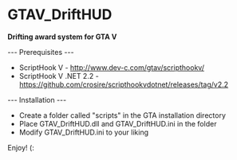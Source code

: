 # GTAV_DriftHUD

**Drifting award system for GTA V**

--- Prerequisites ---
* ScriptHook V - http://www.dev-c.com/gtav/scripthookv/</l>
* ScriptHook V .NET 2.2 - https://github.com/crosire/scripthookvdotnet/releases/tag/v2.2</l>

--- Installation ---
* Create a folder called "scripts" in the GTA installation directory
* Place GTAV_DriftHUD.dll and GTAV_DriftHUD.ini in the folder
* Modify GTAV_DriftHUD.ini to your liking

Enjoy! (:
